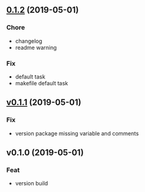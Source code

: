 
<a name="0.1.2"></a>
## [0.1.2](https://github.com/ajdnik/kube-cli/compare/v0.1.1...0.1.2) (2019-05-01)

### Chore

* changelog
* readme warning

### Fix

* default task
* makefile default task


<a name="v0.1.1"></a>
## [v0.1.1](https://github.com/ajdnik/kube-cli/compare/v0.1.0...v0.1.1) (2019-05-01)

### Fix

* version package missing variable and comments


<a name="v0.1.0"></a>
## v0.1.0 (2019-05-01)

### Feat

* version build

